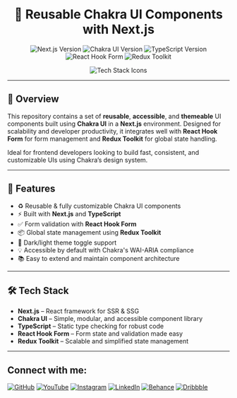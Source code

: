<h1 align="center">🌟 Reusable Chakra UI Components with Next.js</h1>

<p align="center">
  <img src="https://img.shields.io/badge/Next.js-13.4.12-black?logo=nextdotjs" alt="Next.js Version" />
  <img src="https://img.shields.io/badge/Chakra%20UI-2.8.1-teal?logo=chakraui" alt="Chakra UI Version" />
  <img src="https://img.shields.io/badge/TypeScript-5.2.2-3178C6?logo=typescript" alt="TypeScript Version" />
  <img src="https://img.shields.io/badge/React Hook Form-7.45.0-orange?logo=reacthookform" alt="React Hook Form" />
  <img src="https://img.shields.io/badge/Redux Toolkit-1.9.5-purple?logo=redux" alt="Redux Toolkit" />
</p>

<p align="center">
  <img src="https://skillicons.dev/icons?i=nextjs,react,typescript,redux,chakraui" alt="Tech Stack Icons" />
</p>

---

## 🚀 Overview

This repository contains a set of **reusable**, **accessible**, and **themeable** UI components built using **Chakra UI** in a **Next.js** environment. Designed for scalability and developer productivity, it integrates well with **React Hook Form** for form management and **Redux Toolkit** for global state handling.

Ideal for frontend developers looking to build fast, consistent, and customizable UIs using Chakra’s design system.

---

## 🧩 Features

- ♻️ Reusable & fully customizable Chakra UI components
- ⚡ Built with **Next.js** and **TypeScript**
- ✅ Form validation with **React Hook Form**
- 📦 Global state management using **Redux Toolkit**
- 🎨 Dark/light theme toggle support
- 💡 Accessible by default with Chakra's WAI-ARIA compliance
- 📚 Easy to extend and maintain component architecture

---

## 🛠️ Tech Stack

- **Next.js** – React framework for SSR & SSG
- **Chakra UI** – Simple, modular, and accessible component library
- **TypeScript** – Static type checking for robust code
- **React Hook Form** – Form state and validation made easy
- **Redux Toolkit** – Scalable and simplified state management

---

## Connect with me:
[![GitHub](https://img.shields.io/badge/GitHub-333?style=for-the-badge&logo=github&logoColor=white)](https://github.com/mochrks)
[![YouTube](https://img.shields.io/badge/YouTube-FF0000?style=for-the-badge&logo=youtube&logoColor=white)](https://youtube.com/@Gdvisuel)
[![Instagram](https://img.shields.io/badge/Instagram-E4405F?style=for-the-badge&logo=instagram&logoColor=white)](https://instagram.com/mochrks)
[![LinkedIn](https://img.shields.io/badge/LinkedIn-0077B5?style=for-the-badge&logo=linkedin&logoColor=white)](https://linkedin.com/in/mochrks)
[![Behance](https://img.shields.io/badge/Behance-1769FF?style=for-the-badge&logo=behance&logoColor=white)](https://behance.net/mochrks)
[![Dribbble](https://img.shields.io/badge/Dribbble-EA4C89?style=for-the-badge&logo=dribbble&logoColor=white)](https://dribbble.com/mochrks)


